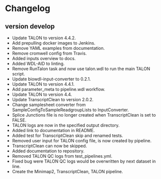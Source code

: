 Changelog
==========

<!--
Newest changes should be on top.

This document is user facing. Please word the changes in such a way
that users understand how the changes affect the new version.
-->

version develop
---------------------------
+ Update TALON to version 4.4.2.
+ Add prepulling docker images to Jenkins.
+ Remove YAML examples from documentation.
+ Remove cromwell config from Travis.
+ Added inputs overview to docs.
+ Added WDL-AID to linting.
+ Remove RunTalon task and now use talon.wdl to run the main TALON script.
+ Update biowdl-input-converter to 0.2.1.
+ Update TALON to version 4.4.1.
+ Add parameter_meta to pipeline.wdl workflow.
+ Update TALON to version 4.4.
+ Update TranscriptClean to version 2.0.2.
+ Change samplesheet converter from SampleConfigToSampleReadgroupLists to InputConverter.
+ Splice Junctions file is no longer created when TranscriptClean is set to FALSE.
+ TALON logs are now in the specified output directory.
+ Added link to documentation in README.
+ Added test for TranscriptClean skip and renamed tests.
+ Removed user input for TALON config file, is now created by pipeline.
+ TranscriptClean can now be skipped.
+ Added documentation to repository.
+ Removed TALON QC logs from test_pipelines.yml.
+ Fixed bug were TALON QC logs would be overwritten by next dataset in line.
+ Create the Minimap2, TranscriptClean, TALON pipeline.
